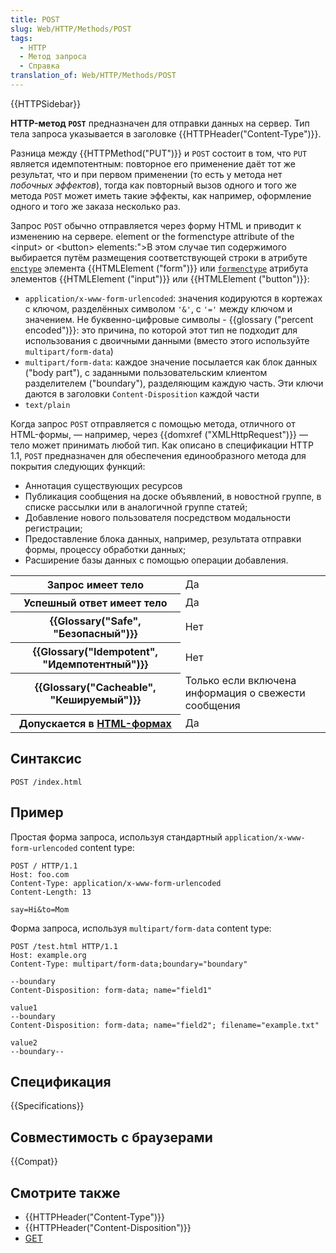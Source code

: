 ```yaml
---
title: POST
slug: Web/HTTP/Methods/POST
tags:
  - HTTP
  - Метод запроса
  - Справка
translation_of: Web/HTTP/Methods/POST
---
```


{{HTTPSidebar}}

**HTTP-метод `POST`** предназначен для отправки данных на сервер. Тип тела запроса указывается в заголовке {{HTTPHeader("Content-Type")}}.

Разница между {{HTTPMethod("PUT")}} и `POST` состоит в том, что `PUT` является идемпотентным: повторное его применение даёт тот же результат, что и при первом применении (то есть у метода нет _побочных эффектов_), тогда как повторный вызов одного и того же метода `POST` может иметь такие эффекты, как например, оформление одного и того же заказа несколько раз.

Запрос `POST` обычно отправляется через форму HTML и приводит к изменению на сервере. element or the formenctype attribute of the \<input> or \<button> elements:">В этом случае тип содержимого выбирается путём размещения соответствующей строки в атрибуте [`enctype`](/ru/docs/Web/HTML/Element/form#enctype) элемента {{HTMLElement ("form")}} или [`formenctype`](/ru/docs/Web/HTML/Element/input#formenctype) атрибута элементов {{HTMLElement ("input")}} или {{HTMLElement ("button")}}:

- `application/x-www-form-urlencoded`: значения кодируются в кортежах с ключом, разделённых символом `'&'`, с `'='` между ключом и значением. Не буквенно-цифровые символы - {{glossary ("percent encoded")}}: это причина, по которой этот тип не подходит для использования с двоичными данными (вместо этого используйте `multipart/form-data`)
- `multipart/form-data`: каждое значение посылается как блок данных ("body part"), с заданными пользовательским клиентом разделителем ("boundary"), разделяющим каждую часть. Эти ключи даются в заголовки `Content-Disposition` каждой части
- `text/plain`

Когда запрос `POST` отправляется с помощью метода, отличного от HTML-формы, — например, через {{domxref ("XMLHttpRequest")}} — тело может принимать любой тип. Как описано в спецификации HTTP 1.1, `POST` предназначен для обеспечения единообразного метода для покрытия следующих функций:

- Аннотация существующих ресурсов
- Публикация сообщения на доске объявлений, в новостной группе, в списке рассылки или в аналогичной группе статей;
- Добавление нового пользователя посредством модальности регистрации;
- Предоставление блока данных, например, результата отправки формы, процессу обработки данных;
- Расширение базы данных с помощью операции добавления.

<table class="properties">
  <tbody>
    <tr>
      <th scope="row">Запрос имеет тело</th>
      <td>Да</td>
    </tr>
    <tr>
      <th scope="row">Успешный ответ имеет тело</th>
      <td>Да</td>
    </tr>
    <tr>
      <th scope="row">
        {{Glossary("Safe", "Безопасный")}}
      </th>
      <td>Нет</td>
    </tr>
    <tr>
      <th scope="row">
        {{Glossary("Idempotent", "Идемпотентный")}}
      </th>
      <td>Нет</td>
    </tr>
    <tr>
      <th scope="row">
        {{Glossary("Cacheable", "Кешируемый")}}
      </th>
      <td>Только если включена информация о свежести сообщения</td>
    </tr>
    <tr>
      <th scope="row">
        Допускается в <a href="/ru/docs/Learn/HTML/Forms">HTML-формах</a>
      </th>
      <td>Да</td>
    </tr>
  </tbody>
</table>

## Синтаксис

```
POST /index.html
```

## Пример

Простая форма запроса, используя стандартный `application/x-www-form-urlencoded` content type:

```http
POST / HTTP/1.1
Host: foo.com
Content-Type: application/x-www-form-urlencoded
Content-Length: 13

say=Hi&to=Mom
```

Форма запроса, используя `multipart/form-data` content type:

```http
POST /test.html HTTP/1.1
Host: example.org
Content-Type: multipart/form-data;boundary="boundary"

--boundary
Content-Disposition: form-data; name="field1"

value1
--boundary
Content-Disposition: form-data; name="field2"; filename="example.txt"

value2
--boundary--
```

## Спецификация

{{Specifications}}

## Совместимость с браузерами

{{Compat}}

## Смотрите также

- {{HTTPHeader("Content-Type")}}
- {{HTTPHeader("Content-Disposition")}}
- [GET](/ru/docs/Web/HTTP/Methods/GET)
